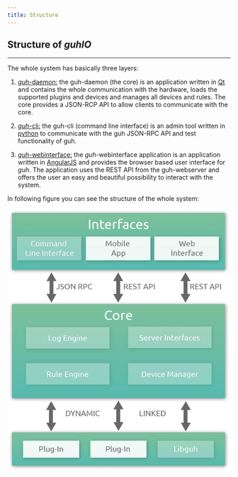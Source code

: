 ```yaml
---
title: Structure
---
```


## Structure of *guhIO*
--------------------------------------------
The whole system has basically three layers:

1. [*guh*-daemon:](https://github.com/guh/guh) the guh-daemon (the core) is an application written in [Qt](http://qt-project.org/) and contains the whole communication with the hardware, loads the supported plugins and devices and manages all devices and rules. The core provides a JSON-RCP API to allow clients to communicate with the core.

2. [*guh*-cli:](https://github.com/guh/guh-cli) the guh-cli (command line interface) is an admin tool written in [python](https://www.python.org/) to communicate with the guh JSON-RPC API and test functionality of guh.

3. [*guh*-webinterface:](https://github.com/guh/guh-webinterface) the *guh*-webinterface application is an application written in [AngularJS](https://angularjs.org/) and provides the browser based user interface for *guh*. The application uses the REST API from the guh-webserver and offers the user an easy and beautiful possibility to interact with the system. 

In following figure you can see the structure of the whole system:

![Structure of guhOS](images/guh-structure.jpg)




    










